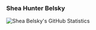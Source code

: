 ### Shea Hunter Belsky

![Shea Belsky's GitHub Statistics](https://github-readme-stats.vercel.app/api?username=sheabelsky&theme=merko&layout=compact)
